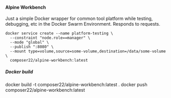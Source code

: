 #### Alpine Workbench

Just a simple Docker wrapper for common tool platform while testing, debugging, etc
in the Docker Swarm Environment. Responds to requests.

```
docker service create --name platform-testing \
  --constraint "node.role==manager" \
  --mode "global" \
  --publish ":8080" \
  --mount type=volume,source=some-volume,destination=/data/some-volume \
  composer22/alpine-workbench:latest
```
##### Docker build

docker build -t composer22/alpine-workbench:latest .
docker push composer22/alpine-workbench:latest
